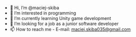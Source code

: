 - 👋 Hi, I’m @maciej-skiba
- 👀 I’m interested in programming
- 🌱 I’m currently learning Unity game development
- 💞️ I’m looking for a job as a junior software developer
- 📫 How to reach me - E-mail: maciej.skiba035@gmail.com

